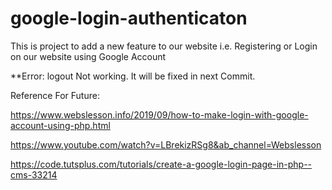 # google-login-authenticaton
This is project to add a new feature to our website i.e. Registering or Login on our website using Google Account

**Error: logout Not working. It will be fixed in next Commit.

Reference For Future:

https://www.webslesson.info/2019/09/how-to-make-login-with-google-account-using-php.html

https://www.youtube.com/watch?v=LBrekizRSg8&ab_channel=Webslesson

https://code.tutsplus.com/tutorials/create-a-google-login-page-in-php--cms-33214
